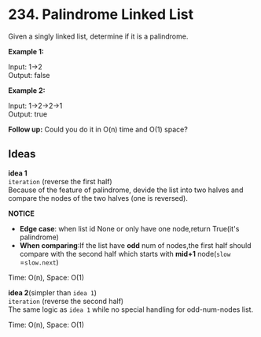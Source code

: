 # 234. Palindrome Linked List  

Given a singly linked list, determine if it is a palindrome.   

**Example 1:**  

Input: 1->2  
Output: false  

**Example 2:**  

Input: 1->2->2->1    
Output: true  

**Follow up:**
Could you do it in O(n) time and O(1) space?      


## Ideas  
**idea 1**   
`iteration` (reverse the first half)   
Because of the feature of palindrome, devide the list into two halves and compare the nodes of the two halves (one is reversed).  

**NOTICE**      
* **Edge case**: when list id None or only have one node,return True(it's palindrome)  
* **When comparing**:If the list have **odd** num of nodes,the first half should compare with the second half which starts with **mid+1** node(`slow` =`slow.next`)         

Time: O(n), Space: O(1)      

**idea 2**(simpler than `idea 1`)       
`iteration` (reverse the second half)  
The same logic as `idea 1` while no special handling for odd-num-nodes list.    

Time: O(n), Space: O(1) 

